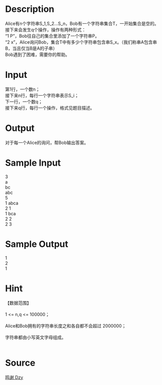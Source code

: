 
# Description

<div class="content"><div>Alice有n个字符串S_1,S_2...S_n，Bob有一个字符串集合T，一开始集合是空的。</div>
<div>接下来会发生q个操作，操作有两种形式：</div>
<div>“1 P”，Bob往自己的集合里添加了一个字符串P。</div>
<div>“2 x”，Alice询问Bob，集合T中有多少个字符串包含串S_x。（我们称串A包含串B，当且仅当B是A的子串）</div>
<div>Bob遇到了困难，需要你的帮助。</div>
<div></div>
<div></div>
<p></p></div>

# Input

<div class="content"><div>第1行，一个数n；</div>
<div>接下来n行，每行一个字符串表示S_i；</div>
<div>下一行，一个数q；</div>
<div>接下来q行，每行一个操作，格式见题目描述。</div>
<p></p></div>

# Output

<div class="content"><div>
<div>对于每一个Alice的询问，帮Bob输出答案。</div>
</div>
<p></p></div>

# Sample Input

<div class="content"><span class="sampledata">3<br/>
a<br/>
bc<br/>
abc<br/>
5<br/>
1 abca<br/>
2 1<br/>
1 bca<br/>
2 2<br/>
2 3</span></div>

# Sample Output

<div class="content"><span class="sampledata">1<br/>
2<br/>
1</span></div>

# Hint

<div class="content"><p></p><div>【数据范围】</div><br/>
<div>1 &lt;= n,q &lt;= 100000；</div><br/>
<div>Alice和Bob拥有的字符串长度之和各自都不会超过 2000000；</div><br/>
<div>字符串都由小写英文字母组成。</div><br/>
<p></p><p></p></div>

# Source

<div class="content"><p><a href="problemset.php?search=鸣谢 Dzy">鸣谢 Dzy</a></p></div>

